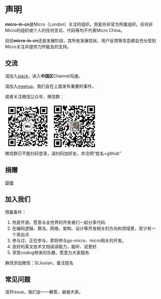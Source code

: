# 声明

**micro-in-cn**是Micro（London）关注的组织，但是并非官方所属组织。任何非Micro的组织或个人的任何言论、代码等均不代表Micro China。

目前**micro-in-cn**还是发展阶段，其所有发展现状、用户反馈等信息都会充分受到Micro关注并提供力所能及的支持。

## 交流

请加入[slack](http://slack.micro.mu/)，进入**中国区**Channel沟通。

请加入[meetup](https://www.meetup.com/Micro-Services-Network/)，我们会在上面发布重要的事件。

或者关注微信公众号、微信群：
<div style="float:left">
<img src="donation/wx_qrcode.jpg" width="30%">
<img src="donation/wx_group_v1.png" width="30%"> 
</div>

微信群已不能扫码登录，请扫码加好友，并注明“姓名+github”

## 捐赠

[链接](./donation/README.md)

## 加入我们

预备条件：

1. 热爱开源，愿意与全世界的开发者们一起分享代码.
2. 在编码逻辑、算法、网络、架构、设计等开发相关的方向和领域里，至少有一个突出点.
3. 参与过、正在参与、即将参与go-micro、micro相关的开发。
4. 良好的英文技术文档阅读能力，能听、说更好.
5. 享受coding带来的乐趣，愿意为大家服务.

麻烦添加微信：SLliuxian，备注姓名

## 常见问题

请开issue，我们会一一解答，谢谢大家。
